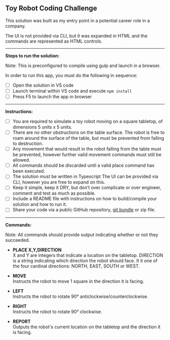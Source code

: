 

## **Toy Robot Coding Challenge**
This solution was built as my entry point in a potential career role in a company.

The UI is not provided via CLI, but it was expanded in HTML 
and the commands are represented as HTML controls.

___

**Steps to run the solution:** 
 
 Note: This is preconfigured to compile using gulp and launch in a browser. 

In order to run this app, you must do the following in sequence:
 - [ ] Open the solution in VS code
 - [ ] Launch  terminal within VS code and execute `npm install`
 - [ ] Press F5 to launch the app in browser

___

**Instructions:**
 - [ ] You are required to simulate a toy robot moving on a square
       tabletop, of dimensions 5 units x 5 units. 
 - [ ] There are no other obstructions on the table surface. The robot is free to roam
       around the surface of the table, but must be prevented from
       falling to destruction. 
 - [ ] Any movement that would result in the robot falling from the table must be prevented, however further
       valid movement commands must still be allowed. 
 - [ ] All commands should be discarded until a valid place command has been
       executed.
 - [ ] The solution must be written in Typescript The UI can
       be provided via CLI, however you are free to expand on this. 
 - [ ] Keep it simple, keep it DRY, but don’t over complicate or over
       engineer, comment and test as much as possible. 
 - [ ] Include a README file with instructions on how to build/compile your solution and how to run it. 
 - [ ] Share your code via a public GitHub repository, [git bundle](https://git-scm.com/docs/git-bundle) or zip file.

___

**Commands:**

Note: All commands should provide output indicating whether or not they succeeded.
- **PLACE X,Y,DIRECTION**  
X and Y are integers that indicate a location on the tabletop.
DIRECTION is a string indicating which direction the 
robot should face. It it one of the four cardinal directions: NORTH, EAST, SOUTH or WEST.

- **MOVE**  
Instructs the robot to move 1 square in the direction it is facing.

- **LEFT**  
Instructs the robot to rotate 90° anticlockwise/counterclockwise.

- **RIGHT**  
Instructs the robot to rotate 90° clockwise.

- **REPORT**  
Outputs the robot's current location on the tabletop and the direction it is facing.

